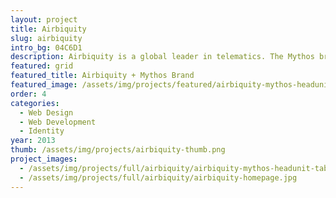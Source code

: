 ```yaml
---
layout: project
title: Airbiquity
slug: airbiquity
intro_bg: 04C6D1
description: Airbiquity is a global leader in telematics. The Mythos brand I created for them was used to demo their product at trade shows and automobile conventions around the world.
featured: grid
featured_title: Airbiquity + Mythos Brand
featured_image: /assets/img/projects/featured/airbiquity-mythos-headunit-tablet.png
order: 4
categories: 
  - Web Design
  - Web Development
  - Identity
year: 2013
thumb: /assets/img/projects/airbiquity-thumb.png
project_images:
  - /assets/img/projects/full/airbiquity/airbiquity-mythos-headunit-tablet.png
  - /assets/img/projects/full/airbiquity/airbiquity-homepage.jpg
---
```



